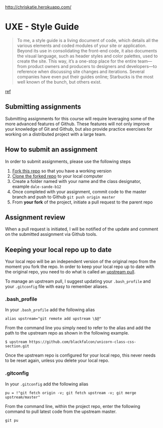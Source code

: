 http://chriskatie.herokuapp.com/

# UXE - Style Guide

> To me, a style guide is a living document of code, which details all the various elements and coded modules of your site or application. Beyond its use in consolidating the front-end code, it also documents the visual language, such as header styles and color palettes, used to create the site. This way, it’s a one-stop place for the entire team—from product owners and producers to designers and developers—to reference when discussing site changes and iterations. Several companies have even put their guides online; Starbucks is the most well known of the bunch, but others exist.

[ref](http://alistapart.com/article/creating-style-guides?utm_source=heydesigner&utm_medium=social) 



## Submitting assignments

Submitting assignments for this course will require leveraging some of the more advanced features of Github. These features will not only improve your knowledge of Git and Github, but also provide practice exercises for working on a distributed project with a large team. 

## How to submit an assignment

In order to submit assignments, please use the following steps

1. [Fork this repo][1] so that you have a working version
1. [Clone the forked repo][2] to your local computer
1. Create a folder named with your name and the class designator, example `dale-sande-b12`
1. Once completed with your assignment, commit code to the master branch and push to Github `git push origin master`
1. From __your fork__ of the project, initiate a pull request to the parent repo

## Assignment review

When a pull request is initiated, I will be notified of the update and comment on the submitted assignment via Github tools. 

## Keeping your local repo up to date
Your local repo will be an independent version of the original repo from the moment you fork the repo. In order to keep your local repo up to date with the original repo, you need to do what is called an [upstream pull][3].

To manage an upstream pull, I suggest updating your `.bash_profile` and your `.gitconfig` file with easy to remember aliases. 

### .bash_profile

In your `.bash_profile` add the following alias

```
alias upstream="git remote add upstream \$@"
```

From the command line you simply need to refer to the alias and add the path to the upstream repo as shown in the following example.

```
$ upstream https://github.com/blackfalcon/unicorn-class-css-section.git
```

Once the upstream repo is configured for your local repo, this never needs to be reset again, unless you delete your local repo. 

### .gitconfig
In your `.gitconfig` add the following alias

```
pu = !"git fetch origin -v; git fetch upstream -v; git merge upstream/master"
```

From the command line, within the project repo, enter the following command to pull latest code from the upstream master.

```
git pu 
```




[1]:https://help.github.com/articles/fork-a-repo
[2]:https://help.github.com/articles/fork-a-repo#step-2-clone-your-fork
[3]:https://help.github.com/articles/syncing-a-fork

